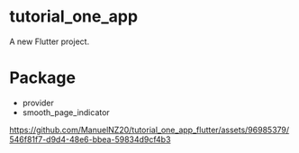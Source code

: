 # tutorial_one_app

A new Flutter project.
<h1>Package</h1>
<ul>
  <li>
    provider
  </li>
  <li>
    smooth_page_indicator
  </li>
</ul>

https://github.com/ManuelNZ20/tutorial_one_app_flutter/assets/96985379/546f81f7-d9d4-48e6-bbea-59834d9cf4b3

